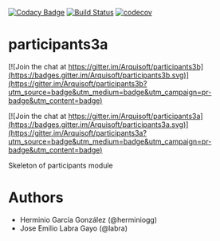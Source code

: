 [![Codacy Badge](https://api.codacy.com/project/badge/Grade/2f5e9b234d9b4cbd8669629c299990ad)](https://www.codacy.com/app/jelabra/participants3a?utm_source=github.com&utm_medium=referral&utm_content=Arquisoft/participants3a&utm_campaign=badger)
[![Build Status](https://travis-ci.org/Arquisoft/participants3a.svg?branch=master)](https://travis-ci.org/Arquisoft/participants3a)
[![codecov](https://codecov.io/gh/Arquisoft/participants3a/branch/master/graph/badge.svg)](https://codecov.io/gh/Arquisoft/participants3a)


# participants3a

[![Join the chat at https://gitter.im/Arquisoft/participants3b](https://badges.gitter.im/Arquisoft/participants3b.svg)](https://gitter.im/Arquisoft/participants3b?utm_source=badge&utm_medium=badge&utm_campaign=pr-badge&utm_content=badge)

[![Join the chat at https://gitter.im/Arquisoft/participants3a](https://badges.gitter.im/Arquisoft/participants3a.svg)](https://gitter.im/Arquisoft/participants3a?utm_source=badge&utm_medium=badge&utm_campaign=pr-badge&utm_content=badge)

Skeleton of participants module

# Authors

- Herminio García González (@herminiogg)
- Jose Emilio Labra Gayo (@labra)

